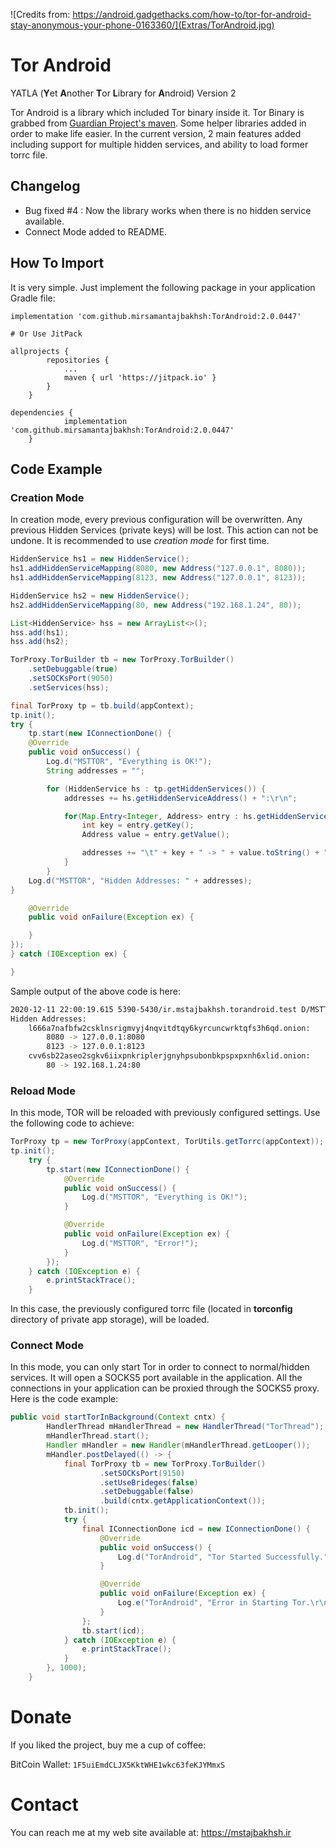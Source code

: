 ![Credits from: https://android.gadgethacks.com/how-to/tor-for-android-stay-anonymous-your-phone-0163360/](Extras/TorAndroid.jpg)

# Tor Android

YATLA (**Y**et **A**nother **T**or **L**ibrary for **A**ndroid) Version 2 

Tor Android is a library which included Tor binary inside it. Tor Binary is grabbed from [Guardian Project's maven](https://github.com/guardianproject/gpmaven/blob/master/org/torproject/tor-android-binary/). Some helper libraries added in order to make life easier. In the current version, 2 main features added including support for multiple hidden services, and ability to load former torrc file.



## Changelog

* Bug fixed #4 : Now the library works when there is no hidden service available.
* Connect Mode added to README.

## How To Import

It is very simple. Just implement the following package in your application Gradle file:

```shell
implementation 'com.github.mirsamantajbakhsh:TorAndroid:2.0.0447'

# Or Use JitPack

allprojects {
		repositories {
			...
			maven { url 'https://jitpack.io' }
		}
	}

dependencies {
	        implementation 'com.github.mirsamantajbakhsh:TorAndroid:2.0.0447'
	}
```

## Code Example

### Creation Mode

In creation mode, every previous configuration will be overwritten. Any previous Hidden Services (private keys) will be lost. This action can not be undone. It is recommended to use *creation mode* for first time.

```java
HiddenService hs1 = new HiddenService();
hs1.addHiddenServiceMapping(8080, new Address("127.0.0.1", 8080));
hs1.addHiddenServiceMapping(8123, new Address("127.0.0.1", 8123));

HiddenService hs2 = new HiddenService();
hs2.addHiddenServiceMapping(80, new Address("192.168.1.24", 80));

List<HiddenService> hss = new ArrayList<>();
hss.add(hs1);
hss.add(hs2);

TorProxy.TorBuilder tb = new TorProxy.TorBuilder()
	.setDebuggable(true)
	.setSOCKsPort(9050)
	.setServices(hss);

final TorProxy tp = tb.build(appContext);
tp.init();
try {
	tp.start(new IConnectionDone() {
	@Override
	public void onSuccess() {
		Log.d("MSTTOR", "Everything is OK!");
		String addresses = "";

		for (HiddenService hs : tp.getHiddenServices()) {
			addresses += hs.getHiddenServiceAddress() + ":\r\n";

			for(Map.Entry<Integer, Address> entry : hs.getHiddenServiceMapping().entrySet()) {
				int key = entry.getKey();
				Address value = entry.getValue();

				addresses += "\t" + key + " -> " + value.toString() + "\r\n";
			}
		}
	Log.d("MSTTOR", "Hidden Addresses: " + addresses);
}

	@Override
	public void onFailure(Exception ex) {

	}
});
} catch (IOException ex) {

}
```

Sample output of the above code is here:

```sh
2020-12-11 22:00:19.615 5390-5430/ir.mstajbakhsh.torandroid.test D/MSTTOR:
Hidden Addresses:
	l666a7nafbfw2csklnsrigmvyj4nqvitdtqy6kyrcuncwrktqfs3h6qd.onion:
    	8080 -> 127.0.0.1:8080
    	8123 -> 127.0.0.1:8123
    cvv6sb22aseo2sgkv6iixpnkriplerjgnyhpsubonbkpspxpxnh6xlid.onion:
    	80 -> 192.168.1.24:80
```

### Reload Mode

In this mode, TOR will be reloaded with previously configured settings. Use the following code to achieve:

```java
TorProxy tp = new TorProxy(appContext, TorUtils.getTorrc(appContext));
tp.init();
	try {
    	tp.start(new IConnectionDone() {
        	@Override
        	public void onSuccess() {
        		Log.d("MSTTOR", "Everything is OK!");
			}

    	    @Override
        	public void onFailure(Exception ex) {
        		Log.d("MSTTOR", "Error!");
			}
		});
	} catch (IOException e) {
    	e.printStackTrace();
	}
```

In this case, the previously configured torrc file (located in **torconfig** directory of private app storage), will be loaded.

### Connect Mode

In this mode, you can only start Tor in order to connect to normal/hidden services. It will open a SOCKS5 port available in the application. All the connections in your application can be proxied through the SOCKS5 proxy. Here is the code example:

```java
public void startTorInBackground(Context cntx) {
        HandlerThread mHandlerThread = new HandlerThread("TorThread");
        mHandlerThread.start();
        Handler mHandler = new Handler(mHandlerThread.getLooper());
        mHandler.postDelayed(() -> {
            final TorProxy tb = new TorProxy.TorBuilder()
                    .setSOCKsPort(9150)
                    .setUseBrideges(false)
                    .setDebuggable(false)
                    .build(cntx.getApplicationContext());
            tb.init();
            try {
                final IConnectionDone icd = new IConnectionDone() {
                    @Override
                    public void onSuccess() {
                        Log.d("TorAndroid", "Tor Started Successfully.");
                    }

                    @Override
                    public void onFailure(Exception ex) {
                        Log.e("TorAndroid", "Error in Starting Tor.\r\n" + ex.getMessage());
                    }
                };
                tb.start(icd);
            } catch (IOException e) {
                e.printStackTrace();
            }
        }, 1000);
    }
```



# Donate

If you liked the project, buy me a cup of coffee:

BitCoin Wallet: ```1F5uiEmdCLJX5KktWHE1wkc63feKJYMmxS```

# Contact

You can reach me at my web site available at: https://mstajbakhsh.ir

